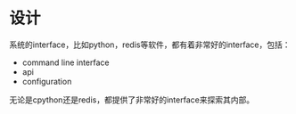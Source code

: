 # 设计

系统的interface，比如python，redis等软件，都有着非常好的interface，包括：

- command line interface
- api
- configuration

无论是cpython还是redis，都提供了非常好的interface来探索其内部。



# 